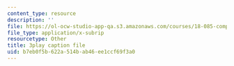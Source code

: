 ```yaml
---
content_type: resource
description: ''
file: https://ol-ocw-studio-app-qa.s3.amazonaws.com/courses/18-085-computational-science-and-engineering-i-fall-2008/b7eb0f5b622a514bab46ee1ccf69f3a0_SreJp2U0Vio.vtt
file_type: application/x-subrip
resourcetype: Other
title: 3play caption file
uid: b7eb0f5b-622a-514b-ab46-ee1ccf69f3a0
---
```

